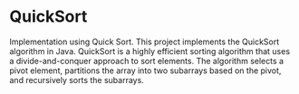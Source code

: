 # QuickSort
Implementation using Quick Sort. This project implements the QuickSort algorithm in Java. QuickSort is a highly efficient sorting algorithm that uses a divide-and-conquer approach to sort elements. The algorithm selects a pivot element, partitions the array into two subarrays based on the pivot, and recursively sorts the subarrays.
